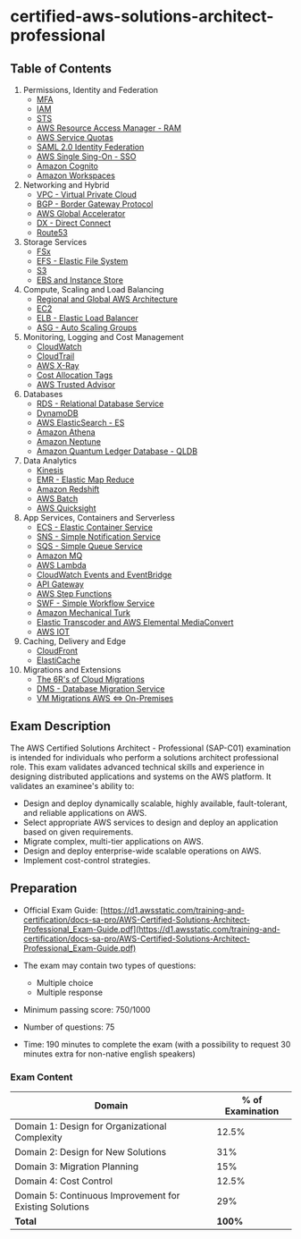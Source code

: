 # certified-aws-solutions-architect-professional

## Table of Contents

1. Permissions, Identity and Federation
    - [MFA](01-identity/mfa.md)
    - [IAM](01-identity/iam.md)
    - [STS](01-identity/sts.md)
    - [AWS Resource Access Manager - RAM](01-identity/ram.md)
    - [AWS Service Quotas](01-identity/service-quotas.md)
    - [SAML 2.0 Identity Federation](01-identity/saml.md)
    - [AWS Single Sing-On - SSO](01-identity/sso.md)
    - [Amazon Cognito](01-identity/cognito.md)
    - [Amazon Workspaces](01-identity/workspaces.md)
2. Networking and Hybrid
    - [VPC - Virtual Private Cloud](02-networking/vpc.md)
    - [BGP - Border Gateway Protocol](02-networking/bgp.md)
    - [AWS Global Accelerator](02-networking/global-accelerator.md)
    - [DX - Direct Connect](02-networking/direct-connect.md)
    - [Route53](02-networking/route53.md)
3. Storage Services
    - [FSx](03-storage/fsx.md)
    - [EFS - Elastic File System](03-storage/efs.md)
    - [S3](03-storage/s3.md)
    - [EBS and Instance Store](03-storage/ebs.md)
4. Compute, Scaling and Load Balancing
    - [Regional and Global AWS Architecture](04-compute/aws-architecture.md)
    - [EC2](04-compute/ec2.md)
    - [ELB - Elastic Load Balancer](04-compute/elb.md)
    - [ASG - Auto Scaling Groups](04-compute/asg.md)
5. Monitoring, Logging and Cost Management
    - [CloudWatch](05-monitoring/cloudwatch.md)
    - [CloudTrail](05-monitoring/cloudtrail.md)
    - [AWS X-Ray](05-monitoring/xray.md)
    - [Cost Allocation Tags](05-monitoring/cost-allocation-tags.md)
    - [AWS Trusted Advisor](05-monitoring/trusted-advisor.md)
6. Databases
    - [RDS - Relational Database Service](06-databases/rds.md)
    - [DynamoDB](06-databases/dynamodb.md)
    - [AWS ElasticSearch - ES](06-databases/elasticsearch.md)
    - [Amazon Athena](06-databases/athena.md)
    - [Amazon Neptune](06-databases/neptune.md)
    - [Amazon Quantum Ledger Database - QLDB](06-databases/quantum-ledger.md)
7. Data Analytics
    - [Kinesis](07-data-analytics/kinesis.md)
    - [EMR - Elastic Map Reduce](07-data-analytics/emr.md)
    - [Amazon Redshift](07-data-analytics/redshift.md)
    - [AWS Batch](07-data-analytics/aws-batch.md)
    - [AWS Quicksight](07-data-analytics/quicksight.md)
8. App Services, Containers and Serverless
    - [ECS - Elastic Container Service](08-containers-and-serverless/ecs.md)
    - [SNS - Simple Notification Service](08-containers-and-serverless/sns.md)
    - [SQS - Simple Queue Service](08-containers-and-serverless/sqs.md)
    - [Amazon MQ](08-containers-and-serverless/mq.md)
    - [AWS Lambda](08-containers-and-serverless/lambda.md)
    - [CloudWatch Events and EventBridge](08-containers-and-serverless/eventbridge.md)
    - [API Gateway](08-containers-and-serverless/api-gateway.md)
    - [AWS Step Functions](08-containers-and-serverless/step-functions.md)
    - [SWF - Simple Workflow Service](08-containers-and-serverless/swf.md)
    - [Amazon Mechanical Turk](08-containers-and-serverless/mechanical-turk.md)
    - [Elastic Transcoder and AWS Elemental MediaConvert](08-containers-and-serverless/mediaconvert.md)
    - [AWS IOT](08-containers-and-serverless/iot.md)
9. Caching, Delivery and Edge
    - [CloudFront](09-caching/cloudfront.md)
    - [ElastiCache](09-caching/elasticache.md)
10. Migrations and Extensions
    - [The 6R's of Cloud Migrations](10-migrations/6r.md)
    - [DMS - Database Migration Service](10-migrations/dms.md)
    - [VM Migrations AWS <=> On-Premises](10-migrations/vm-migration.md)

## Exam Description

The AWS Certified Solutions Architect - Professional (SAP-C01) examination is intended for individuals who perform a solutions architect professional role. This exam validates advanced technical skills and experience in designing distributed applications and systems on the AWS platform.
It validates an examinee's ability to:
- Design and deploy dynamically scalable, highly available, fault-tolerant, and reliable applications on AWS.
- Select appropriate AWS services to design and deploy an application based on given requirements.
- Migrate complex, multi-tier applications on AWS.
- Design and deploy enterprise-wide scalable operations on AWS.
- Implement cost-control strategies.

## Preparation

- Official Exam Guide: [https://d1.awsstatic.com/training-and-certification/docs-sa-pro/AWS-Certified-Solutions-Architect-Professional_Exam-Guide.pdf](https://d1.awsstatic.com/training-and-certification/docs-sa-pro/AWS-Certified-Solutions-Architect-Professional_Exam-Guide.pdf)

- The exam may contain two types of questions:
    - Multiple choice
    - Multiple response

- Minimum passing score: 750/1000
- Number of questions: 75
- Time: 190 minutes to complete the exam (with a possibility to request 30 minutes extra for non-native english speakers)

### Exam Content

| **Domain**                                              | **% of Examination** |
|---------------------------------------------------------|----------------------|
| Domain 1: Design for Organizational Complexity          | 12.5%                |
| Domain 2: Design for New Solutions                      | 31%                  |
| Domain 3: Migration Planning                            | 15%                  |
| Domain 4: Cost Control                                  | 12.5%                |
| Domain 5: Continuous Improvement for Existing Solutions | 29%                  |
| **Total**                                               | **100%**             |
